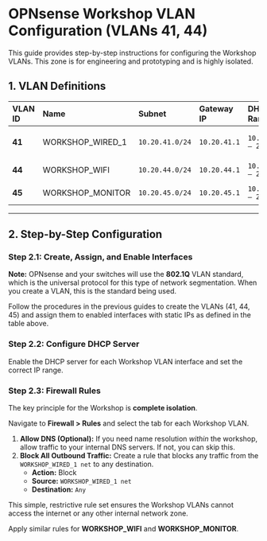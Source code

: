 # OPNsense Workshop VLAN Configuration (VLANs 41, 44)

This guide provides step-by-step instructions for configuring the Workshop VLANs. This zone is for engineering and prototyping and is highly isolated.

## 1. VLAN Definitions

| VLAN ID | Name             | Subnet           | Gateway IP     | DHCP Range           | Purpose                                      |
|:--------|:-----------------|:-----------------|:---------------|:---------------------|:---------------------------------------------|
| **41**  | WORKSHOP_WIRED_1 | `10.20.41.0/24`  | `10.20.41.1`   | `10.20.41.100 – 200` | Workshop Wired (1Gb)                         |
| **44**  | WORKSHOP_WIFI    | `10.20.44.0/24`  | `10.20.44.1`   | `10.20.44.100 – 200` | Workshop Wireless                            |
| **45**  | WORKSHOP_MONITOR | `10.20.45.0/24`  | `10.20.45.1`   | `10.20.45.100 – 200` | Workshop Monitoring                          |

---

## 2. Step-by-Step Configuration

### Step 2.1: Create, Assign, and Enable Interfaces

**Note:** OPNsense and your switches will use the **802.1Q** VLAN standard, which is the universal protocol for this type of network segmentation. When you create a VLAN, this is the standard being used.

Follow the procedures in the previous guides to create the VLANs (41, 44, 45) and assign them to enabled interfaces with static IPs as defined in the table above.

### Step 2.2: Configure DHCP Server

Enable the DHCP server for each Workshop VLAN interface and set the correct IP range.

### Step 2.3: Firewall Rules

The key principle for the Workshop is **complete isolation**.

Navigate to **Firewall > Rules** and select the tab for each Workshop VLAN.

1.  **Allow DNS (Optional):** If you need name resolution *within* the workshop, allow traffic to your internal DNS servers. If not, you can skip this.
2.  **Block All Outbound Traffic:** Create a rule that blocks any traffic from the `WORKSHOP_WIRED_1 net` to any destination.
    -   **Action:** Block
    -   **Source:** `WORKSHOP_WIRED_1 net`
    -   **Destination:** `Any`

This simple, restrictive rule set ensures the Workshop VLANs cannot access the internet or any other internal network zone.

Apply similar rules for **WORKSHOP_WIFI** and **WORKSHOP_MONITOR**.
